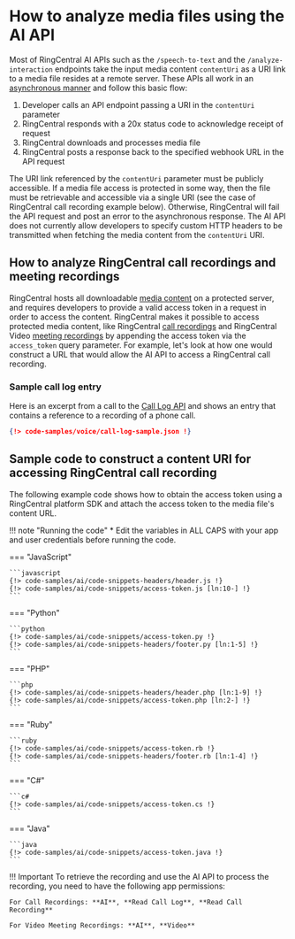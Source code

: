 # How to analyze media files using the AI API

Most of RingCentral AI APIs such as the `/speech-to-text` and the `/analyze-interaction` endpoints take the input media content `contentUri` as a URI link to a media file resides at a remote server. These APIs all work in an [asynchronous manner](asynchronous-responses.md) and follow this basic flow:

1. Developer calls an API endpoint passing a URI in the `contentUri` parameter
2. RingCentral responds with a 20x status code to acknowledge receipt of request
3. RingCentral downloads and processes media file
4. RingCentral posts a response back to the specified webhook URL in the API request

The URI link referenced by the `contentUri` parameter must be publicly accessible. If a media file access is protected in some way, then the file must be retrievable and accessible via a single URI (see the case of RingCentral call recording example below). Otherwise, RingCentral will fail the API request and post an error to the asynchronous response. The AI API does not currently allow developers to specify custom HTTP headers to be transmitted when fetching the media content from the `contentUri` URI.

## How to analyze RingCentral call recordings and meeting recordings

RingCentral hosts all downloadable [media content](../basics/media.md) on a protected server, and requires developers to provide a valid access token in a request in order to access the content. RingCentral makes it possible to access protected media content, like RingCentral [call recordings](../voice/call-log/recordings.md) and RingCentral Video [meeting recordings](../video/api/meeting-history.md) by appending the access token via the `access_token` query parameter. For example, let's look at how one would construct a URL that would allow the AI API to access a RingCentral call recording.

### Sample call log entry

Here is an excerpt from a call to the [Call Log API](../voice/call-log/index.md) and shows an entry that contains a reference to a recording of a phone call.

```json hl_lines="24"
{!> code-samples/voice/call-log-sample.json !}
```

## Sample code to construct a content URI for accessing RingCentral call recording

The following example code shows how to obtain the access token using a RingCentral platform SDK and attach the access token to the media file's content URL.

!!! note "Running the code"
    * Edit the variables in ALL CAPS with your app and user credentials before running the code.

=== "JavaScript"

    ```javascript
    {!> code-samples/ai/code-snippets-headers/header.js !}
    {!> code-samples/ai/code-snippets/access-token.js [ln:10-] !}
    ```

=== "Python"

    ```python
    {!> code-samples/ai/code-snippets/access-token.py !}
    {!> code-samples/ai/code-snippets-headers/footer.py [ln:1-5] !}
    ```

=== "PHP"

    ```php
    {!> code-samples/ai/code-snippets-headers/header.php [ln:1-9] !}
    {!> code-samples/ai/code-snippets/access-token.php [ln:2-] !}
    ```

=== "Ruby"

    ```ruby
    {!> code-samples/ai/code-snippets/access-token.rb !}
    {!> code-samples/ai/code-snippets-headers/footer.rb [ln:1-4] !}
    ```    

=== "C#"

    ```c#
    {!> code-samples/ai/code-snippets/access-token.cs !}
    ```

=== "Java"

    ```java
    {!> code-samples/ai/code-snippets/access-token.java !}
    ```

!!! Important
    To retrieve the recording and use the AI API to process the recording, you need to have the following app permissions:

    For Call Recordings: **AI**, **Read Call Log**, **Read Call Recording**

    For Video Meeting Recordings: **AI**, **Video**
